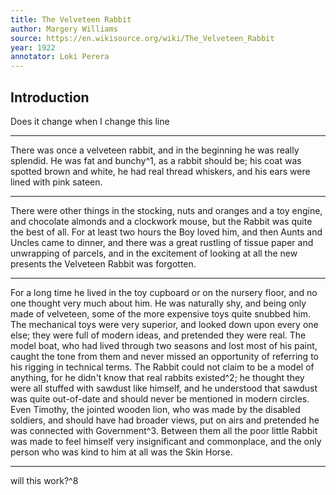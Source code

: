 ```yaml
---
title: The Velveteen Rabbit
author: Margery Williams
source: https://en.wikisource.org/wiki/The_Velveteen_Rabbit
year: 1922
annotator: Loki Perera
---
```


## Introduction

Does it change when I change this line

---

There was once a velveteen rabbit, and in the beginning he was really splendid. He was fat and bunchy^1, as a rabbit should be; his coat was spotted brown and white, he had real thread whiskers, and his ears were lined with pink sateen.

[^1]: Molly White: A standalone comment. There's only one in this paragraph, so it doesn't have a number.

---

There were other things in the stocking, nuts and oranges and a toy engine, and chocolate almonds and a clockwork mouse, but the Rabbit was quite the best of all. For at least two hours the Boy loved him, and then Aunts and Uncles came to dinner, and there was a great rustling of tissue paper and unwrapping of parcels, and in the excitement of looking at all the new presents the Velveteen Rabbit was forgotten.

---

For a long time he lived in the toy cupboard or on the nursery floor, and no one thought very much about him. He was naturally shy, and being only made of velveteen, some of the more expensive toys quite snubbed him. The mechanical toys were very superior, and looked down upon every one else; they were full of modern ideas, and pretended they were real. The model boat, who had lived through two seasons and lost most of his paint, caught the tone from them and never missed an opportunity of referring to his rigging in technical terms. The Rabbit could not claim to be a model of anything, for he didn't know that real rabbits existed^2; he thought they were all stuffed with sawdust like himself, and he understood that sawdust was quite out-of-date and should never be mentioned in modern circles. Even Timothy, the jointed wooden lion, who was made by the disabled soldiers, and should have had broader views, put on airs and pretended he was connected with Government^3. Between them all the poor little Rabbit was made to feel himself very insignificant and commonplace, and the only person who was kind to him at all was the Skin Horse.

[^2]: Molly White: A comment with indented responses.
    - Another commenter: A reply!
    - Molly White: A retort!

[^3]: Molly White: Another standalone comment. This one has a response, but it isn't indented because it doesn't have the thread class applied.
    - Molly White: A reply!

---

will this work?^8

[^8]: Another standalone comment. This one has a response, but it isn't indented because it doesn't have the thread class applied. for he didn't know that real rabbits existed^2; he thought they were all stuffed with sawdust like himself, and he understood that sawdust was quite out-of-date and should never be mentioned in modern circles. Even Timothy, the jointed wooden lion, who was made by the disabled soldiers,


